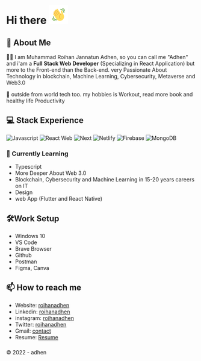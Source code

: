 # Hi there <img src="https://raw.githubusercontent.com/AdhenxYz/AdhenxYz/main/wave.gif" alt="waves" style="width:50px; height:50px" />

## 🚀 About Me

👨‍💻 I am Muhammad Roihan Jannatun Adhen, so you can call me "Adhen" and i'am a **Full Stack Web Developer** (Specializing in React Application) but more to the Front-end than the Back-end. very Passionate About Technology in blockchain, Machine Learning, Cybersecurity, Metaverse and Web3.0

📍 outside from world tech too. my hobbies is Workout, read more book and healthy life Productivity

## 💻 Stack Experience
![Javascript](https://img.shields.io/badge/JavaScript-yellow?style=for-the-badge&logo=javascript)
![React Web](https://img.shields.io/badge/React-blue?style=for-the-badge&logo=react)
![Next](https://img.shields.io/badge/NextJS-black?style=for-the-badge&logo=next)
![Netlify](https://img.shields.io/badge/Netlify-green?style=for-the-badge&logo=netlify)
![Firebase](https://img.shields.io/badge/Firebase-yellow?style=for-the-badge&logo=firebase)
![MongoDB](https://img.shields.io/badge/MongoDB-success?style=for-the-badge&logo=mongodb)


### 📌 Currently Learning
- Typescript
- More Deeper About Web 3.0
- Blockchain, Cybersecurity and Machine Learning in 15-20 years careers on IT
- Design 
- web App (Flutter and React Native)

## 🛠️Work Setup 
* Windows 10
* VS Code
* Brave Browser
* Github 
* Postman
* Figma, Canva 

## 📫 How to reach me
- Website: [roihanadhen](https://roihanadhen.xyz)
- Linkedin: [roihanadhen](https://www.linkedin.com/in/roihanadhen/)
- instagram: [roihanadhen](https://www.instagram.com/roihanadhen/)
- Twitter: [roihanadhen](https://twitter.com/MRoihanJ_Adhen)
- Gmail: [contact](mailto:mroihanadhen@gmail.com)
- Resume: [Resume](https://drive.google.com/drive/folders/1xUtRko0hoT7J3fXV8TZX73mU_0mdJkEi?usp=sharing)

###
©️ 2022 - adhen
